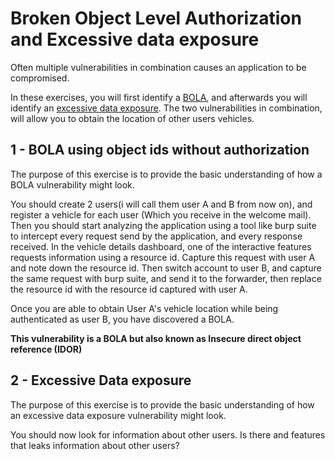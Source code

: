 # Broken Object Level Authorization and Excessive data exposure
Often multiple vulnerabilities in combination causes an application to be compromised.  

In these exercises, you will first identify a [BOLA](https://owasp.org/API-Security/editions/2023/en/0xa1-broken-object-level-authorization/),
and afterwards you will identify an [excessive data exposure](https://owasp.org/API-Security/editions/2019/en/0xa3-excessive-data-exposure/).
The two vulnerabilities in combination, will allow you to obtain the location of other users vehicles.

## 1 - BOLA using object ids without authorization
The purpose of this exercise is to provide the basic understanding of how a BOLA vulnerability might look.
  
You should create 2 users(i will call them user A and B from now on), and register a vehicle for each user (Which you receive in the welcome mail).
Then you should start analyzing the application using a tool like burp suite to intercept every request send by the application, and every response 
received. In the vehicle details dashboard, one of the interactive features requests information using a resource id. Capture this request with 
user A and note down the resource id. Then switch account to user B, and capture the same request with burp suite, and send it to the forwarder, 
then replace the resource id with the resource id captured with user A.
  
Once you are able to obtain User A's vehicle location while being authenticated as user B, you have discovered a BOLA.

**This vulnerability is a BOLA but also known as Insecure direct object reference (IDOR)**

## 2 - Excessive Data exposure
The purpose of this exercise is to provide the basic understanding of how an excessive data exposure vulnerability might look.  
  
You should now look for information about other users. Is there and features that leaks information about other users?



